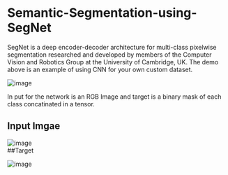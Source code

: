 # Semantic-Segmentation-using-SegNet


SegNet is a deep encoder-decoder architecture for multi-class pixelwise segmentation researched and developed by members of the Computer Vision and Robotics Group at the University of Cambridge, UK. The demo above is an example of using CNN for your own custom dataset.

![image](https://user-images.githubusercontent.com/56618776/91529826-f70b9200-e944-11ea-8aa9-4b1aa72c98dc.png)


In put for the network is an RGB Image and target is a binary mask of each class concatinated in a tensor.


## Input Imgae                                         

![image](https://user-images.githubusercontent.com/56618776/91530231-bc562980-e945-11ea-90b1-d1d7cb2f64dd.png)        
 ##Target

 ![image](https://user-images.githubusercontent.com/56618776/91530411-ff180180-e945-11ea-9d1a-b272b0931a38.png)





